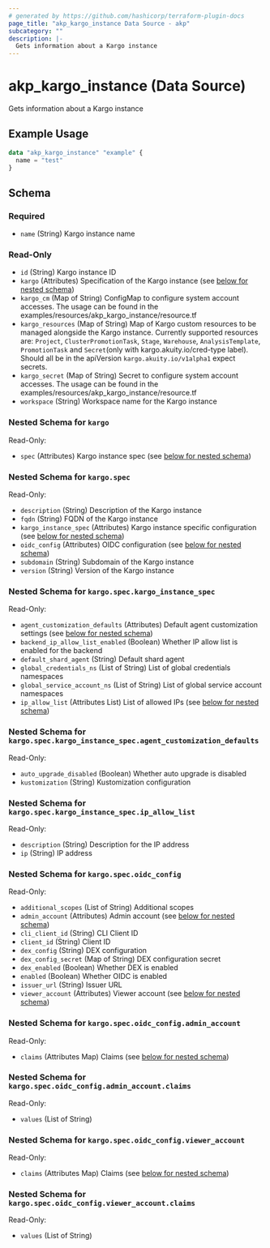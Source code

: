 ```yaml
---
# generated by https://github.com/hashicorp/terraform-plugin-docs
page_title: "akp_kargo_instance Data Source - akp"
subcategory: ""
description: |-
  Gets information about a Kargo instance
---
```


# akp_kargo_instance (Data Source)

Gets information about a Kargo instance

## Example Usage

```terraform
data "akp_kargo_instance" "example" {
  name = "test"
}
```

<!-- schema generated by tfplugindocs -->
## Schema

### Required

- `name` (String) Kargo instance name

### Read-Only

- `id` (String) Kargo instance ID
- `kargo` (Attributes) Specification of the Kargo instance (see [below for nested schema](#nestedatt--kargo))
- `kargo_cm` (Map of String) ConfigMap to configure system account accesses. The usage can be found in the examples/resources/akp_kargo_instance/resource.tf
- `kargo_resources` (Map of String) Map of Kargo custom resources to be managed alongside the Kargo instance. Currently supported resources are: `Project`, `ClusterPromotionTask`, `Stage`, `Warehouse`, `AnalysisTemplate`, `PromotionTask` and `Secret`(only with kargo.akuity.io/cred-type label). Should all be in the apiVersion `kargo.akuity.io/v1alpha1` expect secrets.
- `kargo_secret` (Map of String) Secret to configure system account accesses. The usage can be found in the examples/resources/akp_kargo_instance/resource.tf
- `workspace` (String) Workspace name for the Kargo instance

<a id="nestedatt--kargo"></a>
### Nested Schema for `kargo`

Read-Only:

- `spec` (Attributes) Kargo instance spec (see [below for nested schema](#nestedatt--kargo--spec))

<a id="nestedatt--kargo--spec"></a>
### Nested Schema for `kargo.spec`

Read-Only:

- `description` (String) Description of the Kargo instance
- `fqdn` (String) FQDN of the Kargo instance
- `kargo_instance_spec` (Attributes) Kargo instance specific configuration (see [below for nested schema](#nestedatt--kargo--spec--kargo_instance_spec))
- `oidc_config` (Attributes) OIDC configuration (see [below for nested schema](#nestedatt--kargo--spec--oidc_config))
- `subdomain` (String) Subdomain of the Kargo instance
- `version` (String) Version of the Kargo instance

<a id="nestedatt--kargo--spec--kargo_instance_spec"></a>
### Nested Schema for `kargo.spec.kargo_instance_spec`

Read-Only:

- `agent_customization_defaults` (Attributes) Default agent customization settings (see [below for nested schema](#nestedatt--kargo--spec--kargo_instance_spec--agent_customization_defaults))
- `backend_ip_allow_list_enabled` (Boolean) Whether IP allow list is enabled for the backend
- `default_shard_agent` (String) Default shard agent
- `global_credentials_ns` (List of String) List of global credentials namespaces
- `global_service_account_ns` (List of String) List of global service account namespaces
- `ip_allow_list` (Attributes List) List of allowed IPs (see [below for nested schema](#nestedatt--kargo--spec--kargo_instance_spec--ip_allow_list))

<a id="nestedatt--kargo--spec--kargo_instance_spec--agent_customization_defaults"></a>
### Nested Schema for `kargo.spec.kargo_instance_spec.agent_customization_defaults`

Read-Only:

- `auto_upgrade_disabled` (Boolean) Whether auto upgrade is disabled
- `kustomization` (String) Kustomization configuration


<a id="nestedatt--kargo--spec--kargo_instance_spec--ip_allow_list"></a>
### Nested Schema for `kargo.spec.kargo_instance_spec.ip_allow_list`

Read-Only:

- `description` (String) Description for the IP address
- `ip` (String) IP address



<a id="nestedatt--kargo--spec--oidc_config"></a>
### Nested Schema for `kargo.spec.oidc_config`

Read-Only:

- `additional_scopes` (List of String) Additional scopes
- `admin_account` (Attributes) Admin account (see [below for nested schema](#nestedatt--kargo--spec--oidc_config--admin_account))
- `cli_client_id` (String) CLI Client ID
- `client_id` (String) Client ID
- `dex_config` (String) DEX configuration
- `dex_config_secret` (Map of String) DEX configuration secret
- `dex_enabled` (Boolean) Whether DEX is enabled
- `enabled` (Boolean) Whether OIDC is enabled
- `issuer_url` (String) Issuer URL
- `viewer_account` (Attributes) Viewer account (see [below for nested schema](#nestedatt--kargo--spec--oidc_config--viewer_account))

<a id="nestedatt--kargo--spec--oidc_config--admin_account"></a>
### Nested Schema for `kargo.spec.oidc_config.admin_account`

Read-Only:

- `claims` (Attributes Map) Claims (see [below for nested schema](#nestedatt--kargo--spec--oidc_config--admin_account--claims))

<a id="nestedatt--kargo--spec--oidc_config--admin_account--claims"></a>
### Nested Schema for `kargo.spec.oidc_config.admin_account.claims`

Read-Only:

- `values` (List of String)



<a id="nestedatt--kargo--spec--oidc_config--viewer_account"></a>
### Nested Schema for `kargo.spec.oidc_config.viewer_account`

Read-Only:

- `claims` (Attributes Map) Claims (see [below for nested schema](#nestedatt--kargo--spec--oidc_config--viewer_account--claims))

<a id="nestedatt--kargo--spec--oidc_config--viewer_account--claims"></a>
### Nested Schema for `kargo.spec.oidc_config.viewer_account.claims`

Read-Only:

- `values` (List of String)
